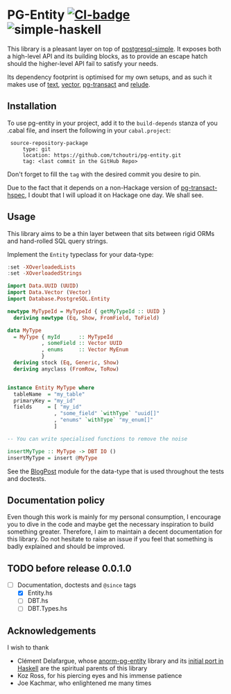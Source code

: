 # PG-Entity [![CI-badge][CI-badge]][CI-url] ![simple-haskell][simple-haskell]

This library is a pleasant layer on top of [postgresql-simple][pg-simple]. It exposes both a high-level API and its 
building blocks, as to provide an escape hatch should the higher-level API fail to satisfy your needs.

Its dependency footprint is optimised for my own setups, and as such it makes use of [text][text], [vector][vector],
[pg-transact][pg-transact] and [relude][relude].

## Installation

To use pg-entity in your project, add it to the `build-depends` stanza of you .cabal file,
and insert the following in your `cabal.project`:

```
 source-repository-package
     type: git
     location: https://github.com/tchoutri/pg-entity.git
     tag: <last commit in the GitHub Repo>
```

Don't forget to fill the `tag` with the desired commit you desire to pin.

Due to the fact that it depends on a non-Hackage version of [pg-transact-hspec][pg-transact-hspec], I doubt that I
will upload it on Hackage one day. We shall see.

## Usage

This library aims to be a thin layer between that sits between rigid ORMs and hand-rolled SQL query strings.

Implement the `Entity` typeclass for your data-type:

```Haskell
:set -XOverloadedLists
:set -XOverloadedStrings

import Data.UUID (UUID)
import Data.Vector (Vector)
import Database.PostgreSQL.Entity

newtype MyTypeId = MyTypeId { getMyTypeId :: UUID }
  deriving newtype (Eq, Show, FromField, ToField)

data MyType
  = MyType { myId      :: MyTypeId
           , someField :: Vector UUID
           , enums     :: Vector MyEnum
           }
  deriving stock (Eq, Generic, Show)
  deriving anyclass (FromRow, ToRow)


instance Entity MyType where
  tableName  = "my_table"
  primaryKey = "my_id"
  fields     = [ "my_id"
               , "some_field" `withType` "uuid[]"
               , "enums" `withType` "my_enum[]"
               ]

-- You can write specialised functions to remove the noise

insertMyType :: MyType -> DBT IO ()
insertMyType = insert @MyType
```

See the [BlogPost][BlogPost-module] module for the data-type that is used throughout the tests and doctests.

## Documentation policy

Even though this work is mainly for my personal consumption, I encourage you to dive in the code and maybe get the 
necessary inspiration to build something greater. Therefore, I aim to maintain a decent documentation for this library.
Do not hesitate to raise an issue if you feel that something is badly explained and should be improved.

## TODO before release 0.0.1.0

* [ ] Documentation, doctests and `@since` tags
  * [x] Entity.hs
  * [ ] DBT.hs
  * [ ] DBT.Types.hs

## Acknowledgements 

I wish to thank

* Clément Delafargue, whose [anorm-pg-entity][anorm-pg-entity] library and its [initial port in Haskell][blogpost]
  are the spiritual parents of this library
* Koz Ross, for his piercing eyes and his immense patience
* Joe Kachmar, who enlightened me many times

[pg-transact-hspec]: https://github.com/jfischoff/pg-transact-hspec.git
[blogpost]: https://tech.fretlink.com/yet-another-unsafe-db-layer/
[anorm-pg-entity]: https://github.com/CleverCloud/anorm-pg-entity
[pg-simple]: https://hackage.haskell.org/package/postgresql-simple
[pg-transact]: https://hackage.haskell.org/package/pg-transact
[text]: https://hackage.haskell.org/package/text
[vector]: https://hackage.haskell.org/package/vector
[relude]: https://hackage.haskell.org/package/relude
[CI-badge]: https://img.shields.io/github/workflow/status/tchoutri/pg-entity/CI?style=flat-square
[CI-url]: https://github.com/tchoutri/pg-entity/actions
[simple-haskell]: https://img.shields.io/badge/Simple-Haskell-purple?style=flat-square
[BlogPost-module]: https://github.com/tchoutri/pg-entity/blob/main/src/Database/PostgreSQL/Entity/BlogPost.hs
